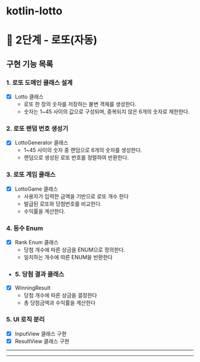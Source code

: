 # kotlin-lotto

# 🚀 2단계 - 로또(자동)
## 구현 기능 목록

### 1. 로또 도메인 클래스 설계
- [x] Lotto 클래스
  - 로또 한 장의 숫자를 저장하는 불변 객체를 생성한다.
  - 숫자는 1~45 사이의 값으로 구성되며, 중복되지 않은 6개의 숫자로 제한한다.

### 2. 로또 랜덤 번호 생성기
- [x] LottoGenerator 클래스
  - 1~45 사이의 숫자 중 랜덤으로 6개의 숫자를 생성한다.
  - 랜덤으로 생성된 로또 번호를 정렬하여 반환한다.

### 3. 로또 게임 클래스
- [x] LottoGame 클래스
  - 사용자가 입력한 금액을 기반으로 로또 개수 한다
  - 발급된 로또와 당첨번호를 비교한다.
  - 수익률을 계산한다.

### 4. 등수 Enum
- [x] Rank Enum 클래스
  - 당첨 개수에 따른 상금을 ENUM으로 정의한다.
  - 일치하는 개수에 따른 ENUM을 반환한다
  
- ### 5. 당첨 결과 클래스
- [x] WinningResult
  - 당첨 개수에 따른 상금을 결정한다
  - 총 당첨금액과 수익률을 계산한다

### 5. UI 로직 분리
- [x] InputView 클래스 구현
- [x] ResultView 클래스 구현

--- 

---
